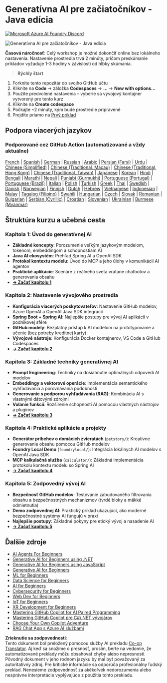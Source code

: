 <!--
CO_OP_TRANSLATOR_METADATA:
{
  "original_hash": "63b6426b88f6f56398ca3f1fbfc30889",
  "translation_date": "2025-07-29T16:12:03+00:00",
  "source_file": "README.md",
  "language_code": "sk"
}
-->
# Generatívna AI pre začiatočníkov - Java edícia
[![Microsoft Azure AI Foundry Discord](https://dcbadge.limes.pink/api/server/ByRwuEEgH4)](https://discord.com/invite/ByRwuEEgH4)

![Generatívna AI pre začiatočníkov - Java edícia](../../translated_images/beg-genai-series.8b48be9951cc574c25f8a3accba949bfd03c2f008e2c613283a1b47316fbee68.sk.png)

**Časová náročnosť**: Celý workshop je možné dokončiť online bez lokálneho nastavenia. Nastavenie prostredia trvá 2 minúty, pričom preskúmanie príkladov vyžaduje 1-3 hodiny v závislosti od hĺbky skúmania.

> **Rýchly štart**

1. Forknite tento repozitár do svojho GitHub účtu
2. Kliknite na **Code** → záložka **Codespaces** → **...** → **New with options...**
3. Použite predvolené nastavenia – vyberie sa vývojový kontajner vytvorený pre tento kurz
4. Kliknite na **Create codespace**
5. Počkajte ~2 minúty, kým bude prostredie pripravené
6. Prejdite priamo na [Prvý príklad](./02-SetupDevEnvironment/README.md#step-2-create-a-github-personal-access-token)

## Podpora viacerých jazykov

### Podporované cez GitHub Action (automatizované a vždy aktuálne)

[French](../fr/README.md) | [Spanish](../es/README.md) | [German](../de/README.md) | [Russian](../ru/README.md) | [Arabic](../ar/README.md) | [Persian (Farsi)](../fa/README.md) | [Urdu](../ur/README.md) | [Chinese (Simplified)](../zh/README.md) | [Chinese (Traditional, Macau)](../mo/README.md) | [Chinese (Traditional, Hong Kong)](../hk/README.md) | [Chinese (Traditional, Taiwan)](../tw/README.md) | [Japanese](../ja/README.md) | [Korean](../ko/README.md) | [Hindi](../hi/README.md) | [Bengali](../bn/README.md) | [Marathi](../mr/README.md) | [Nepali](../ne/README.md) | [Punjabi (Gurmukhi)](../pa/README.md) | [Portuguese (Portugal)](../pt/README.md) | [Portuguese (Brazil)](../br/README.md) | [Italian](../it/README.md) | [Polish](../pl/README.md) | [Turkish](../tr/README.md) | [Greek](../el/README.md) | [Thai](../th/README.md) | [Swedish](../sv/README.md) | [Danish](../da/README.md) | [Norwegian](../no/README.md) | [Finnish](../fi/README.md) | [Dutch](../nl/README.md) | [Hebrew](../he/README.md) | [Vietnamese](../vi/README.md) | [Indonesian](../id/README.md) | [Malay](../ms/README.md) | [Tagalog (Filipino)](../tl/README.md) | [Swahili](../sw/README.md) | [Hungarian](../hu/README.md) | [Czech](../cs/README.md) | [Slovak](./README.md) | [Romanian](../ro/README.md) | [Bulgarian](../bg/README.md) | [Serbian (Cyrillic)](../sr/README.md) | [Croatian](../hr/README.md) | [Slovenian](../sl/README.md) | [Ukrainian](../uk/README.md) | [Burmese (Myanmar)](../my/README.md)

## Štruktúra kurzu a učebná cesta

### **Kapitola 1: Úvod do generatívnej AI**
- **Základné koncepty**: Porozumenie veľkým jazykovým modelom, tokenom, embeddingom a schopnostiam AI
- **Java AI ekosystém**: Prehľad Spring AI a OpenAI SDK
- **Protokol kontextu modelu**: Úvod do MCP a jeho úlohy v komunikácii AI agentov
- **Praktické aplikácie**: Scenáre z reálneho sveta vrátane chatbotov a generovania obsahu
- **[→ Začať kapitolu 1](./01-IntroToGenAI/README.md)**

### **Kapitola 2: Nastavenie vývojového prostredia**
- **Konfigurácia viacerých poskytovateľov**: Nastavenie GitHub modelov, Azure OpenAI a OpenAI Java SDK integrácií
- **Spring Boot + Spring AI**: Najlepšie postupy pre vývoj AI aplikácií v podnikovej sfére
- **GitHub modely**: Bezplatný prístup k AI modelom na prototypovanie a učenie (bez potreby kreditnej karty)
- **Vývojové nástroje**: Konfigurácia Docker kontajnerov, VS Code a GitHub Codespaces
- **[→ Začať kapitolu 2](./02-SetupDevEnvironment/README.md)**

### **Kapitola 3: Základné techniky generatívnej AI**
- **Prompt Engineering**: Techniky na dosiahnutie optimálnych odpovedí AI modelov
- **Embeddingy a vektorové operácie**: Implementácia semantického vyhľadávania a porovnávania podobnosti
- **Generovanie s podporou vyhľadávania (RAG)**: Kombinácia AI s vlastnými dátovými zdrojmi
- **Volanie funkcií**: Rozšírenie schopností AI pomocou vlastných nástrojov a pluginov
- **[→ Začať kapitolu 3](./03-CoreGenerativeAITechniques/README.md)**

### **Kapitola 4: Praktické aplikácie a projekty**
- **Generátor príbehov o domácich zvieratách** (`petstory/`): Kreatívne generovanie obsahu pomocou GitHub modelov
- **Foundry Local Demo** (`foundrylocal/`): Integrácia lokálnych AI modelov s OpenAI Java SDK
- **MCP kalkulačná služba** (`calculator/`): Základná implementácia protokolu kontextu modelu so Spring AI
- **[→ Začať kapitolu 4](./04-PracticalSamples/README.md)**

### **Kapitola 5: Zodpovedný vývoj AI**
- **Bezpečnosť GitHub modelov**: Testovanie zabudovaného filtrovania obsahu a bezpečnostných mechanizmov (tvrdé bloky a mäkké odmietnutia)
- **Demo zodpovednej AI**: Praktický príklad ukazujúci, ako moderné bezpečnostné systémy AI fungujú v praxi
- **Najlepšie postupy**: Základné pokyny pre etický vývoj a nasadenie AI
- **[→ Začať kapitolu 5](./05-ResponsibleGenAI/README.md)**

## Ďalšie zdroje

- [AI Agents For Beginners](https://github.com/microsoft/ai-agents-for-beginners)
- [Generative AI for Beginners using .NET](https://github.com/microsoft/Generative-AI-for-beginners-dotnet)
- [Generative AI for Beginners using JavaScript](https://github.com/microsoft/generative-ai-with-javascript)
- [Generative AI for Beginners](https://github.com/microsoft/generative-ai-for-beginners)
- [ML for Beginners](https://aka.ms/ml-beginners)
- [Data Science for Beginners](https://aka.ms/datascience-beginners)
- [AI for Beginners](https://aka.ms/ai-beginners)
- [Cybersecurity for Beginners](https://github.com/microsoft/Security-101)
- [Web Dev for Beginners](https://aka.ms/webdev-beginners)
- [IoT for Beginners](https://aka.ms/iot-beginners)
- [XR Development for Beginners](https://github.com/microsoft/xr-development-for-beginners)
- [Mastering GitHub Copilot for AI Paired Programming](https://aka.ms/GitHubCopilotAI)
- [Mastering GitHub Copilot pre C#/.NET vývojárov](https://github.com/microsoft/mastering-github-copilot-for-dotnet-csharp-developers)
- [Choose Your Own Copilot Adventure](https://github.com/microsoft/CopilotAdventures)
- [RAG Chat App s Azure AI službami](https://github.com/Azure-Samples/azure-search-openai-demo-java)

**Zrieknutie sa zodpovednosti**:  
Tento dokument bol preložený pomocou služby AI prekladu [Co-op Translator](https://github.com/Azure/co-op-translator). Aj keď sa snažíme o presnosť, prosím, berte na vedomie, že automatizované preklady môžu obsahovať chyby alebo nepresnosti. Pôvodný dokument v jeho rodnom jazyku by mal byť považovaný za autoritatívny zdroj. Pre kritické informácie sa odporúča profesionálny ľudský preklad. Nenesieme zodpovednosť za akékoľvek nedorozumenia alebo nesprávne interpretácie vyplývajúce z použitia tohto prekladu.